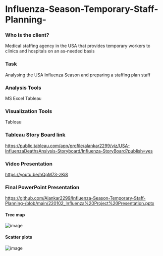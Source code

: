 # Influenza-Season-Temporary-Staff-Planning-

### **Who is the client?**
 Medical staffing agency in the USA that provides temporary workers to clinics and hospitals on an as-needed basis

### Task
Analysing the USA Influenza Season and preparing a staffing plan staff

### Analysis Tools
MS Excel
Tableau

### Visualization Tools
Tableau

### Tableau Story Board link
https://public.tableau.com/app/profile/alankar2299/viz/USA-InfluenzaDeathsAnslysis-Storyboard/Influenza-StoryBoard?publish=yes

### Video Presentation
https://youtu.be/hQpM73-zKj8

### Final PowerPoint Presentation

https://github.com/Alankar2299/Influenza-Season-Temporary-Staff-Planning-/blob/main/220102_Influenza%20Project%20Presentation.pptx

#### Tree map
![image](https://user-images.githubusercontent.com/98812248/157541023-d8a7e534-4119-4709-a541-9d50f02028a7.png)

#### Scatter plots

![image](https://user-images.githubusercontent.com/98812248/157541280-a3f49f6d-ecb5-46c0-a744-8ae00fecb238.png)






